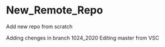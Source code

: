 # New_Remote_Repo
 Add new repo from scratch


Adding chenges in branch 1024_2020
Editing master from VSC